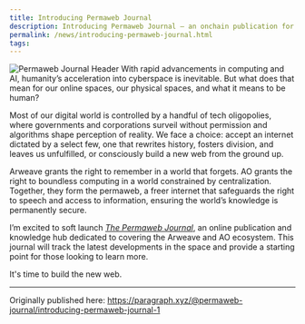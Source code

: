 ```yaml
---
title: Introducing Permaweb Journal
description: Introducing Permaweb Journal — an onchain publication for Arweave and AO.
permalink: /news/introducing-permaweb-journal.html
tags:
---
```

![Permaweb Journal Header](/static/og-image.png)
With rapid advancements in computing and AI, humanity’s acceleration into cyberspace is inevitable. But what does that mean for our online spaces, our physical spaces, and what it means to be human?

Most of our digital world is controlled by a handful of tech oligopolies, where governments and corporations surveil without permission and algorithms shape perception of reality. We face a choice: accept an internet dictated by a select few, one that rewrites history, fosters division, and leaves us unfulfilled, or consciously build a new web from the ground up.

Arweave grants the right to remember in a world that forgets. AO grants the right to boundless computing in a world constrained by centralization. Together, they form the permaweb, a freer internet that safeguards the right to speech and access to information, ensuring the world’s knowledge is permanently secure.

I’m excited to soft launch _[The Permaweb Journal](https://permaweb-journal.arweave.net/)_, an online publication and knowledge hub dedicated to covering the Arweave and AO ecosystem. This journal will track the latest developments in the space and provide a starting point for those looking to learn more.

It's time to build the new web.


---
Originally published here: https://paragraph.xyz/@permaweb-journal/introducing-permaweb-journal-1